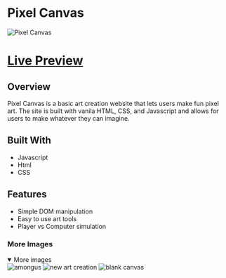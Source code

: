# Pixel Canvas
![Pixel Canvas](https://lh3.googleusercontent.com/pw/AP1GczODhP9WfGrAMfmF-VO3gizDWV83bWpk3htDO877z7A4NwIFVa3GbrUj9y_utgI3r27EgPxt8ivF8bf8jA77jJecgakNvKhviVjCMwfEPfd-JJCJtSI1lD2n6-BuuCyIWSfE_w5zyWgHfnPEVJ-ZScRx=w1619-h911-s-no-gm?authuser=1)

# [Live Preview](https://awinkelman02.github.io/Black-Jack/)

## Overview

Pixel Canvas is a basic art creation website that lets users make fun pixel art. The site is built with vanila HTML, CSS, and Javascript and allows for users to make whatever they can imagine.

## Built With
- Javascript
- Html
- CSS

## Features
- Simple DOM manipulation
- Easy to use art tools
- Player vs Computer simulation

### More Images
<details open>
<summary>More images</summary>
<img src="https://lh3.googleusercontent.com/pw/AP1GczPJMFnHEDeyD8tZolVCMTYjDqG4EJ8BueA0jIy75JLwyswXGP8Ok04bQa4j-sv-qSqO5FbmRiSQAWKjJ0_vcaS00xGBziv2zDsjaPgnlSfimfllNHSYoOOX5B0eUDA7vL32FhJgko2rPgNXBVg-TUm9=w1622-h911-s-no-gm?authuser=1" alt="amongus">
<img src="https://lh3.googleusercontent.com/pw/AP1GczPl9YE0nLgwS7A6pyysvyhdDXRJBnvxiL-XwUBPpoPbra7WY4jLtI2roGCWwDHgs6NtKdBHDlFYuuWwxBwALv4Gunl5a_INdBEFikSQYqN4pwx2-q8X36tMpGTpOMSLSdfLbo8xiNDWnYRTPlROT3_u=w1619-h911-s-no-gm?authuser=1" alt="new art creation">
<img src="https://lh3.googleusercontent.com/pw/AP1GczM0XwwgXFihdhrZwYHOLW6McjsONhRoun6X0C-sq_KrA1HQNbs2ULvCmxVWG1G0SGqn_NrQL66TLLHXxlSVMxrQbjOjI9AGs8LpJbNr-f9a9QFYHWJDoShzRkmMng-Ge4NX9Cc9N-kMkuV8br2ee3Ki=w1621-h911-s-no-gm?authuser=1" alt="blank canvas">
</details>